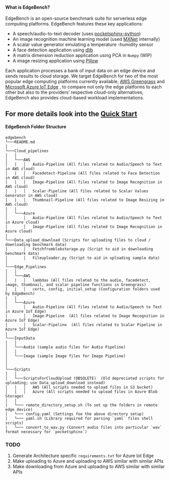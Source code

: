 
#### What is EdgeBench?
EdgeBench is an open-source benchmark suite for serverless edge computing platforms. EdgeBench features these key applications:

- A speech/audio-to-text decoder (uses [pocketsphinx-python](https://github.com/bambocher/pocketsphinx-python))
- An image recognition machine learning model (used [MXNet](https://github.com/apache/incubator-mxnet) internally)
- A scalar value generator emulating a temperature -humidity sensor
- A face detection application using [dlib](http://dlib.net/)
- A matrix dimension reduction application using PCA in `Numpy` (WIP)
- A image resizing application using [Pillow](https://pillow.readthedocs.io/en/stable/)

Each application processes a bank of input data on an edge device and sends results to cloud storage. We target EdgeBench for two of the most popular edge computing platforms currently available, [AWS Greengrass](https://aws.amazon.com/greengrass/) and [Microsoft Azure IoT Edge](https://azure.microsoft.com/en-us/services/iot-edge/) , to compare not only the edge platforms to each other but also to the providers’ respective cloud-only alternatives, EdgeBench also provides cloud-based workload implementations.


## For more details look into the [Quick Start](https://github.com/akaanirban/edgebench_dev/wiki/Quick-Start)

#### EdgeBench Folder Structure

```
edgebench
└───README.md
│
└───Cloud_pipelines
│   │   
│   └───AWS
│   |   │   Audio-Pipeline (All files related to Audio/Speech to Text in AWS cloud)
│   |   │   Facedetect-Pipeline (All files related to Face Detection in AWS cloud)
│   |   │   Image-Pipeline (All files related to Image Recognition in AWS cloud)
│   |   │   Scalar-Pipeline (All files related to Scalar Values Generator in AWS cloud)
│   |   │   Thumbnail-Pipeline (All files related to Image Resizing in AWS cloud)
|   |
│   └───Azure
│       │   Audio-Pipeline (All files related to Audio/Speech to Text in Azure cloud)
│       │   Image-Pipeline (All files related to Image Recognition in Azure cloud)
|       
└───Data_upload_download (Scripts for uploading files to cloud / downloading benchmark data)
│       │   Fetchfromblobstorage.py (Script to aid in downloading benchmark data)
│       │   Fileuploader.py (Script to aid in uploading sample data)
│
└───Edge_Pipelines
│   │   
│   └───AWS
│   |   │   lambdas (All files related to the audio, facedetect, image, thumbnail, and scalar pipeline functions in Greengrass)
│   |   │   certs, config, initial_setup (Configuration folders used by EdgeBench)
|   |
│   └───Azure
│       │   Audio-Pipeline (All files related to Audio/Speech to Text in Azure IoT Edge)
│       │   Image-Pipeline  (All files related to Image Recognition in Azure IoT Edge)
│       │   Scalar-Pipeline  (All files related to Scalar Pipeline in Azure IoT Edge)
|
└───InputData
│   │   
│   └───Audio (sample audio files for Audio Pipeline)
│   │   
│   └───Image (sample Image files for Image Pipeline)
│
│
└───Scripts
│   │   
│   └───ScriptsForCloudUpload (OBSOLETE)  (Old depreciated scripts for uploading; use Data_upload_download instead)
│   |   │   AWS (All scripts needed to upload files in S3 bucket)
│   |   │   Azure (All scripts needed to upload files in Azure Blob Storage)
│   |
|   └─── remote_directory_setup.sh (To set up the folders in remote edge device)
|   └─── config.yaml (Settings foe the above directory setup)
|   └─── yaml.sh (Library required for parsing `yaml` files shell scripts)
|   └─── convert_to_wav.py (Convert audio files into particular `wav` format necessary for `pocketsphinx`)
```




### TODO
1. Generate Architecture specific `requirements.txt` for Azure Iot Edge
2. Make uploading to Azure and uploading to AWS similar with similar APIs
3. Make downloading from Azure and uploading to AWS similar with similar APIs
